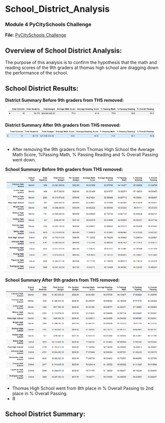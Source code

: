 # School_District_Analysis
 
### Module 4 PyCitySchools Challenge 
**File:** [PyCitySchools Challenge](PyCitySchools_Challenge.ipynb)

## Overview of School District Analysis:
The purpose of this analysis is to confirm the hypothesis that the math and reading scores of the 9th graders at thomas high school are dragging down the performance of the school.

## School District Results:
**District Summary Before 9th graders from THS removed:**
![District Analysis Before 9th Graders Removed](Resources/D_Analysis_Before.PNG)

**District Summary After 9th graders from THS removed:**
![District Analysis Before 9th Graders Removed](Resources/District_Analysis.PNG)

- After removing the 9th graders from Thomas High School the Average Math Score, %Passing Math, % Passing Reading and % Overall Passing went down.

**School Summary Before 9th graders from THS removed:**
![School Summary Before 9th Graders Removed](Resources/School_Summary_Before.PNG)

**School Summary After 9th graders from THS removed:**
![School Summary After 9th Graders Removed](Resources/School_Summary_After.PNG)

- Thomas High School went from 8th place in % Overall Passing to 2nd place in % Overall Passing.
- R 



## School District Summary:
